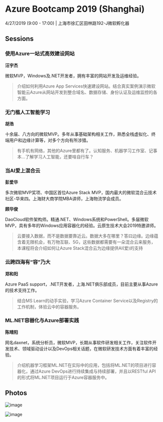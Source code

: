 # Azure Bootcamp 2019 (Shanghai)

4/27/2019 (9:00 - 17:00) | 上海市徐汇区田林路192-J微软孵化器

## Sessions

### 使用Azure一站式高效建设网站

**汪宇杰**

微软MVP，Windows及.NET开发者，拥有丰富的网站开发及运维经验。

> 介绍如何利用Azure App Services快速建设网站。结合真实案例演示微软智能云Azure从网站开发到整合域名、数据存储、身份认证及运维监控的各方面。

### 无门槛人工智能学习

**胡浩**

十余届、八方向的微软MVP。多年从事基础架构相关工作，熟悉全栈虚拟化、终端用户和边缘计算等，对多个方向有所涉猎。

> 有手机有网络，其他的Azure里都有了。认知服务、机器学习工作室、记事本…了解学习人工智能，还要啥自行车？

### 当AI爱上混合云

**彭爱华**

多次微软MVP奖项、中国区首位Azure Stack MVP，国内最大的微软混合云技术社区-华来四。上海财大商学院MBA讲师，上海物流学会成员。

**顾华俊**

DaoCloud软件架构师。精通.NET、Windows系统和PowerShell。多届微软MVP，具有多年的Windows应用容器化的经验。云原生技术大会2019特邀讲师。

> 云要接入数据，而不是数据要靠近云。数据大多在哪里？答曰边缘。边缘蕴含着无限机会，有万物互联、5G，这些数据都需要有一朵混合云来服务，本课程将会介绍如何让Azure Stack混合云为边缘提供AI(爱)的支持

### 云跨四海有“容”乃大

**郑和阳**

Azure PaaS support，.NET开发者，上海.NET俱乐部成员，目前主要从事Azure的技术支持工作。

> 结合MS Learn的动手实验，学习Azure Container Service以及Registry的工作机制，体验云中的容器服务。

### ML.NET容器化与Azure部署实践

**陈晴阳**

网名daxnet，系统分析员，微软MVP，长期从事软件研发相关工作，关注软件开发技术、领域驱动设计以及DevOps相关话题，在微软研发技术方面有着丰富的经验。

> 介绍机器学习框架ML.NET在实际中的应用，包括将ML.NET的项目进行容器化，通过Azure DevOps进行持续集成与持续部署，并且以RESTful API的形式将ML.NET项目运行于Azure容器服务中。

## Photos

![image](https://raw.githubusercontent.com/microsoft-mvp-events-shanghai/News/master/assets/20190427_021459014_iOS.jpg)

![image](https://raw.githubusercontent.com/microsoft-mvp-events-shanghai/News/master/assets/20190427_021154684_iOS.jpg)